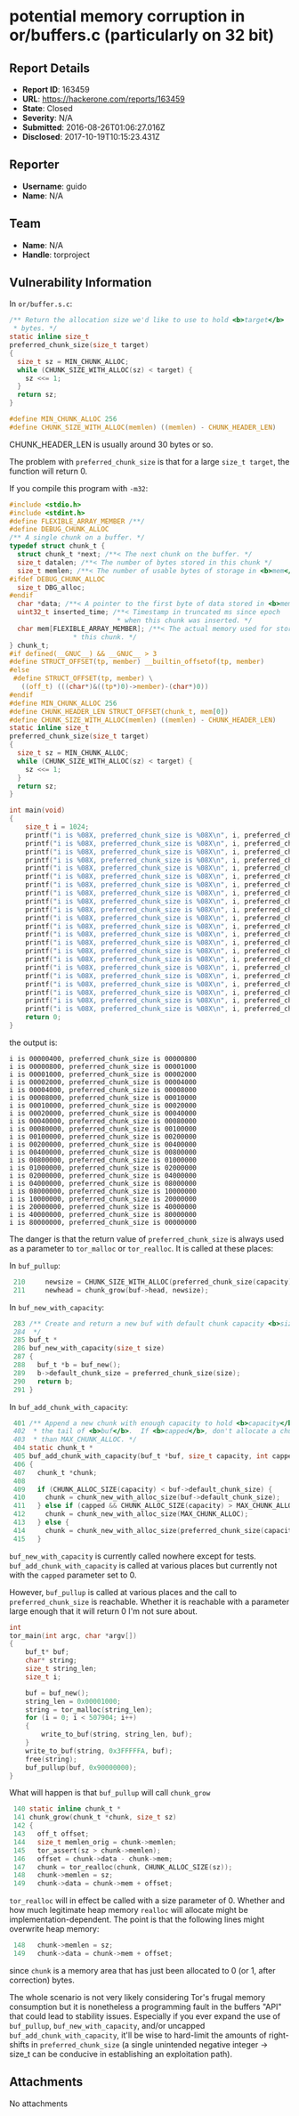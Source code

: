 # potential memory corruption in or/buffers.c (particularly on 32 bit)

## Report Details
- **Report ID**: 163459
- **URL**: https://hackerone.com/reports/163459
- **State**: Closed
- **Severity**: N/A
- **Submitted**: 2016-08-26T01:06:27.016Z
- **Disclosed**: 2017-10-19T10:15:23.431Z

## Reporter
- **Username**: guido
- **Name**: N/A

## Team
- **Name**: N/A
- **Handle**: torproject

## Vulnerability Information
In ```or/buffer.s.c```:
```c
/** Return the allocation size we'd like to use to hold <b>target</b>
 * bytes. */
static inline size_t
preferred_chunk_size(size_t target)
{
  size_t sz = MIN_CHUNK_ALLOC;
  while (CHUNK_SIZE_WITH_ALLOC(sz) < target) {
    sz <<= 1;
  }
  return sz;
}
```

```c
#define MIN_CHUNK_ALLOC 256
#define CHUNK_SIZE_WITH_ALLOC(memlen) ((memlen) - CHUNK_HEADER_LEN)
```

CHUNK_HEADER_LEN is usually around 30 bytes or so.

The problem with ```preferred_chunk_size``` is that for a large ```size_t target```, the function will return 0.

If you compile this program with ```-m32```:

```c
#include <stdio.h>
#include <stdint.h>
#define FLEXIBLE_ARRAY_MEMBER /**/
#define DEBUG_CHUNK_ALLOC
/** A single chunk on a buffer. */
typedef struct chunk_t {
  struct chunk_t *next; /**< The next chunk on the buffer. */
  size_t datalen; /**< The number of bytes stored in this chunk */
  size_t memlen; /**< The number of usable bytes of storage in <b>mem</b>. */
#ifdef DEBUG_CHUNK_ALLOC
  size_t DBG_alloc;
#endif
  char *data; /**< A pointer to the first byte of data stored in <b>mem</b>. */
  uint32_t inserted_time; /**< Timestamp in truncated ms since epoch
                           * when this chunk was inserted. */
  char mem[FLEXIBLE_ARRAY_MEMBER]; /**< The actual memory used for storage in
                * this chunk. */
} chunk_t;
#if defined(__GNUC__) && __GNUC__ > 3
#define STRUCT_OFFSET(tp, member) __builtin_offsetof(tp, member)
#else
 #define STRUCT_OFFSET(tp, member) \
   ((off_t) (((char*)&((tp*)0)->member)-(char*)0))
#endif
#define MIN_CHUNK_ALLOC 256
#define CHUNK_HEADER_LEN STRUCT_OFFSET(chunk_t, mem[0])
#define CHUNK_SIZE_WITH_ALLOC(memlen) ((memlen) - CHUNK_HEADER_LEN)
static inline size_t
preferred_chunk_size(size_t target)
{
  size_t sz = MIN_CHUNK_ALLOC;
  while (CHUNK_SIZE_WITH_ALLOC(sz) < target) {
    sz <<= 1;
  }
  return sz;
}

int main(void)
{
    size_t i = 1024;
    printf("i is %08X, preferred_chunk_size is %08X\n", i, preferred_chunk_size(i)); i <<= 1;
    printf("i is %08X, preferred_chunk_size is %08X\n", i, preferred_chunk_size(i)); i <<= 1;
    printf("i is %08X, preferred_chunk_size is %08X\n", i, preferred_chunk_size(i)); i <<= 1;
    printf("i is %08X, preferred_chunk_size is %08X\n", i, preferred_chunk_size(i)); i <<= 1;
    printf("i is %08X, preferred_chunk_size is %08X\n", i, preferred_chunk_size(i)); i <<= 1;
    printf("i is %08X, preferred_chunk_size is %08X\n", i, preferred_chunk_size(i)); i <<= 1;
    printf("i is %08X, preferred_chunk_size is %08X\n", i, preferred_chunk_size(i)); i <<= 1;
    printf("i is %08X, preferred_chunk_size is %08X\n", i, preferred_chunk_size(i)); i <<= 1;
    printf("i is %08X, preferred_chunk_size is %08X\n", i, preferred_chunk_size(i)); i <<= 1;
    printf("i is %08X, preferred_chunk_size is %08X\n", i, preferred_chunk_size(i)); i <<= 1;
    printf("i is %08X, preferred_chunk_size is %08X\n", i, preferred_chunk_size(i)); i <<= 1;
    printf("i is %08X, preferred_chunk_size is %08X\n", i, preferred_chunk_size(i)); i <<= 1;
    printf("i is %08X, preferred_chunk_size is %08X\n", i, preferred_chunk_size(i)); i <<= 1;
    printf("i is %08X, preferred_chunk_size is %08X\n", i, preferred_chunk_size(i)); i <<= 1;
    printf("i is %08X, preferred_chunk_size is %08X\n", i, preferred_chunk_size(i)); i <<= 1;
    printf("i is %08X, preferred_chunk_size is %08X\n", i, preferred_chunk_size(i)); i <<= 1;
    printf("i is %08X, preferred_chunk_size is %08X\n", i, preferred_chunk_size(i)); i <<= 1;
    printf("i is %08X, preferred_chunk_size is %08X\n", i, preferred_chunk_size(i)); i <<= 1;
    printf("i is %08X, preferred_chunk_size is %08X\n", i, preferred_chunk_size(i)); i <<= 1;
    printf("i is %08X, preferred_chunk_size is %08X\n", i, preferred_chunk_size(i)); i <<= 1;
    printf("i is %08X, preferred_chunk_size is %08X\n", i, preferred_chunk_size(i)); i <<= 1;
    printf("i is %08X, preferred_chunk_size is %08X\n", i, preferred_chunk_size(i)); i <<= 1;
    return 0;
}
```

the output is:

```
i is 00000400, preferred_chunk_size is 00000800
i is 00000800, preferred_chunk_size is 00001000
i is 00001000, preferred_chunk_size is 00002000
i is 00002000, preferred_chunk_size is 00004000
i is 00004000, preferred_chunk_size is 00008000
i is 00008000, preferred_chunk_size is 00010000
i is 00010000, preferred_chunk_size is 00020000
i is 00020000, preferred_chunk_size is 00040000
i is 00040000, preferred_chunk_size is 00080000
i is 00080000, preferred_chunk_size is 00100000
i is 00100000, preferred_chunk_size is 00200000
i is 00200000, preferred_chunk_size is 00400000
i is 00400000, preferred_chunk_size is 00800000
i is 00800000, preferred_chunk_size is 01000000
i is 01000000, preferred_chunk_size is 02000000
i is 02000000, preferred_chunk_size is 04000000
i is 04000000, preferred_chunk_size is 08000000
i is 08000000, preferred_chunk_size is 10000000
i is 10000000, preferred_chunk_size is 20000000
i is 20000000, preferred_chunk_size is 40000000
i is 40000000, preferred_chunk_size is 80000000
i is 80000000, preferred_chunk_size is 00000000
```

The danger is that the return value of ```preferred_chunk_size``` is always used as a parameter to ```tor_malloc``` or ```tor_realloc```. It is called at these places:

In ```buf_pullup```:
```c
 210     newsize = CHUNK_SIZE_WITH_ALLOC(preferred_chunk_size(capacity));
 211     newhead = chunk_grow(buf->head, newsize);
```

In ```buf_new_with_capacity```:
```c
 283 /** Create and return a new buf with default chunk capacity <b>size</b>.
 284  */
 285 buf_t *
 286 buf_new_with_capacity(size_t size)
 287 {
 288   buf_t *b = buf_new();
 289   b->default_chunk_size = preferred_chunk_size(size);
 290   return b;
 291 }
```

In ```buf_add_chunk_with_capacity```:
```c
 401 /** Append a new chunk with enough capacity to hold <b>capacity</b> bytes to
 402  * the tail of <b>buf</b>.  If <b>capped</b>, don't allocate a chunk bigger
 403  * than MAX_CHUNK_ALLOC. */
 404 static chunk_t *
 405 buf_add_chunk_with_capacity(buf_t *buf, size_t capacity, int capped)
 406 {
 407   chunk_t *chunk;
 408 
 409   if (CHUNK_ALLOC_SIZE(capacity) < buf->default_chunk_size) {
 410     chunk = chunk_new_with_alloc_size(buf->default_chunk_size);
 411   } else if (capped && CHUNK_ALLOC_SIZE(capacity) > MAX_CHUNK_ALLOC) {
 412     chunk = chunk_new_with_alloc_size(MAX_CHUNK_ALLOC);
 413   } else {
 414     chunk = chunk_new_with_alloc_size(preferred_chunk_size(capacity));
 415   }
```

```buf_new_with_capacity``` is currently called nowhere except for tests.
```buf_add_chunk_with_capacity``` is called at various places but currently not with the ```capped``` parameter set to 0.

However, ```buf_pullup``` is called at various places and the call to ```preferred_chunk_size``` is reachable. Whether it is reachable with a parameter large enough that it will return 0 I'm not sure about.

```c
int
tor_main(int argc, char *argv[])
{
    buf_t* buf;
    char* string;
    size_t string_len;
    size_t i;

    buf = buf_new();
    string_len = 0x00001000;
    string = tor_malloc(string_len);
    for (i = 0; i < 507904; i++)
    {
        write_to_buf(string, string_len, buf);
    }
    write_to_buf(string, 0x3FFFFFA, buf);
    free(string);
    buf_pullup(buf, 0x90000000); 
}
```

What will happen is that ```buf_pullup``` will call ```chunk_grow```
```c
 140 static inline chunk_t *
 141 chunk_grow(chunk_t *chunk, size_t sz)
 142 {
 143   off_t offset;
 144   size_t memlen_orig = chunk->memlen;
 145   tor_assert(sz > chunk->memlen);
 146   offset = chunk->data - chunk->mem;
 147   chunk = tor_realloc(chunk, CHUNK_ALLOC_SIZE(sz));
 148   chunk->memlen = sz;
 149   chunk->data = chunk->mem + offset;
```

```tor_realloc``` will in effect be called with a size parameter of 0. Whether and how much legitimate heap memory ```realloc``` will allocate might be implementation-dependent. The point is that the following lines might overwrite heap memory:

```c
 148   chunk->memlen = sz;
 149   chunk->data = chunk->mem + offset;
```

since ```chunk``` is a memory area that has just been allocated to 0 (or 1, after correction) bytes.

The whole scenario is not very likely considering Tor's frugal memory consumption but it is nonetheless a programming fault in the buffers "API" that could lead to stability issues. Especially if you ever expand the use of ```buf_pullup```, ```buf_new_with_capacity```, and/or uncapped ```buf_add_chunk_with_capacity```, it'll be wise to hard-limit the amounts of right-shifts in ```preferred_chunk_size``` (a single unintended negative integer -> size_t can be conducive in establishing an exploitation path).

## Attachments
No attachments
